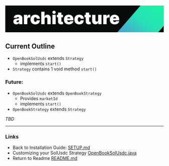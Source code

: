 ![img4.png](img4.png)
## Current Outline

- `OpenBookSolUsdc` extends `Strategy`
    - implements `start()`
- `Strategy` contains 1 void method `start()`

### Future:
- `OpenBookSolUsdc` extends `OpenBookStrategy`
    - Provides `marketId`
    - implements `start()`
- `OpenBookStrategy` extends `Strategy`


_TBD_

---
### Links
- Back to Installation Guide: [SETUP.md](SETUP.md)
- Customizing your SolUsdc Strategy [OpenBookSolUsdc.java]((../src/main/java/com/mmorrell/strategies/openbook/sol/OpenBookSolUsdc.java#L146))
- Return to Readme [README.md](README.md)